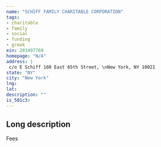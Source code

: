 ```yaml
---
name: "SCHIFF FAMILY CHARITABLE CORPORATION"
tags:
- charitable
- family
- social
- funding
- greek
ein: 203497769
homepage: "N/A"
address: |
 c/o E Schiff 160 East 65th Street, \nNew York, NY 10021
state: "NY"
city: "New York"
lng: 
lat: 
description: ""
is_501c3: 
---
```


## Long description

Fees
